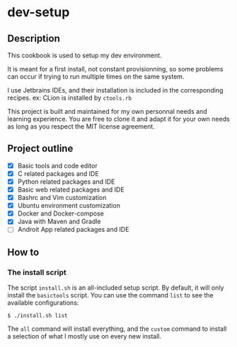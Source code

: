 # dev-setup

## Description

This cookbook is used to setup my dev environment.

It is meant for a first install, not constant provisionning, so some problems
can occur if trying to run multiple times on the same system.

I use Jetbrains IDEs, and their installation is included in the corresponding 
recipes. ex: CLion is installed by `ctools.rb`

This project is built and maintained for my own personnal needs and learning 
experience. You are free to clone it and adapt it for your own needs as long 
as you respect the MIT license agreement.

## Project outline

- [x] Basic tools and code editor
- [x] C related packages and IDE
- [x] Python related packages and IDE
- [x] Basic web related packages and IDE
- [x] Bashrc and Vim customization
- [x] Ubuntu environment customization
- [x] Docker and Docker-compose
- [x] Java with Maven and Gradle
- [ ] Androit App related packages and IDE

## How to

### The install script

The script `install.sh` is an all-included setup script. By default, it will 
only install the `basictools` script. You can use the command `list` to see 
the available configurations:

```
$ ./install.sh list
```
The `all` command will install everything, and the `custom` command to install
a selection of what I mostly use on every new install.




